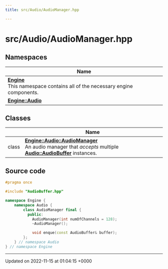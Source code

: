 ```yaml
---
title: src/Audio/AudioManager.hpp

---
```


# src/Audio/AudioManager.hpp



## Namespaces

| Name           |
| -------------- |
| **[Engine](/namespaces/namespaceEngine.md)** <br>This namespace contains all of the necessary engine components.  |
| **[Engine::Audio](/namespaces/namespaceEngine_1_1Audio.md)**  |

## Classes

|                | Name           |
| -------------- | -------------- |
| class | **[Engine::Audio::AudioManager](/classes/classEngine_1_1Audio_1_1AudioManager.md)** <br>An audio manager that _accepts_ multiple **[Audio::AudioBuffer](/classes/classEngine_1_1Audio_1_1AudioBuffer.md)** instances.  |




## Source code

```cpp
#pragma once

#include "AudioBuffer.hpp"

namespace Engine {
    namespace Audio {
        class AudioManager final {
          public:
            AudioManager(int numOfChannels = 128);
            ~AudioManager();

            void enque(const AudioBuffer& buffer);
        };
    } // namespace Audio
} // namespace Engine
```


-------------------------------

Updated on 2022-11-15 at 01:04:15 +0000
